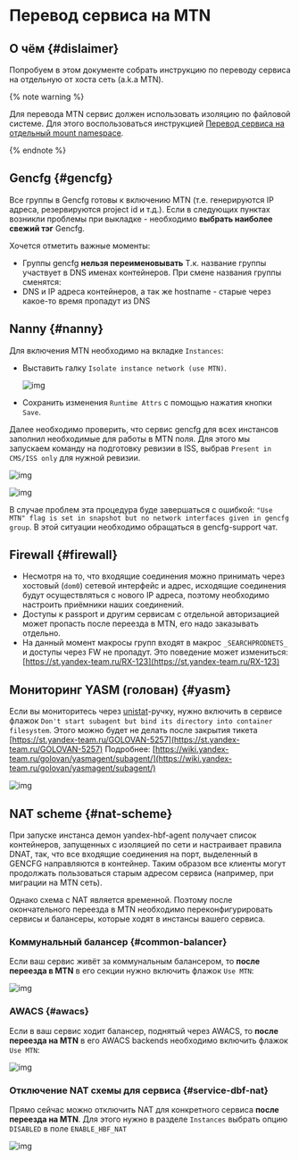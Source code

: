 # Перевод сервиса на MTN

##  О чём {#dislaimer}

Попробуем в этом документе собрать инструкцию по переводу сервиса на отдельную от хоста сеть (a.k.a MTN).

{% note warning %}

Для перевода MTN сервис должен использовать изоляцию по файловой системе. Для этого воспользоваться инструкцией [Перевод сервиса на отдельный mount namespace](storage/move-to-rootfs.md).

{% endnote %}

##  Gencfg {#gencfg}
Все группы в Gencfg готовы к включению MTN (т.е. генерируются IP адреса, резервируются project id и т.д.). Если в следующих пунктах возникли проблемы при выкладке - необходимо **выбрать наиболее свежий тэг** Gencfg.

Хочется отметить важные моменты:
* Группы gencfg **нельзя переименовывать**
Т.к. название группы участвует в DNS именах контейнеров. При смене названия группы сменятся:
* DNS и IP адреса контейнеров, а так же hostname - старые через какое-то время пропадут из DNS

##  Nanny {#nanny}
Для включения MTN необходимо на вкладке `Instances`:

* Выставить галку `Isolate instance network (use MTN)`.

    ![img](https://jing.yandex-team.ru/files/sshipkov/mtninstances.0178b17.png)

* Сохранить изменения `Runtime Attrs` с помощью нажатия кнопки `Save`.

Далее необходимо проверить, что сервис gencfg для всех инстансов заполнил необходимые для работы в MTN поля. Для этого мы запускаем команду на подготовку ревизии в ISS, выбрав `Present in CMS/ISS only` для нужной ревизии.

![img](https://jing.yandex-team.ru/files/sshipkov/2018-01-0916-15-36.d18c5f3.png)

![img](https://jing.yandex-team.ru/files/sshipkov/2018-01-0916-16-21.ec0558f.png)

В случае проблем эта процедура буде завершаться с ошибкой: `"Use MTN" flag is set in snapshot but no network interfaces given in gencfg group`. В этой ситуации необходимо обращаться в gencfg-support чат.

##  Firewall {#firewall}

* Несмотря на то, что входящие соединения можно принимать через хостовый (`dom0`) сетевой интерфейс и адрес, исходящие соединения будут осуществляться с нового IP адреса, поэтому необходимо настроить приёмники наших соединений.
* Доступы к passport и другим сервисам с отдельной авторизацией может пропасть после переезда в MTN, его надо заказывать отдельно.
* На данный момент макросы групп входят в макрос `_SEARCHPRODNETS_` и доступы через FW не пропадут.
Это поведение может измениться: [https://st.yandex-team.ru/RX-123](https://st.yandex-team.ru/RX-123)

##  Мониторинг YASM (голован) {#yasm}

Если вы мониторитесь через [unistat](https://wiki.yandex-team.ru/golovan/stat-handle/unistat-setup/)-ручку, нужно включить в сервисе флажок `Don't start subagent but bind its directory into container filesystem`. Этого можно будет не делать после закрытия тикета [https://st.yandex-team.ru/GOLOVAN-5257](https://st.yandex-team.ru/GOLOVAN-5257)
Подробнее: [https://wiki.yandex-team.ru/golovan/yasmagent/subagent/](https://wiki.yandex-team.ru/golovan/yasmagent/subagent/)

![img](https://jing.yandex-team.ru/files/sshipkov/2017-12-2700-15-02.451a156.png)

##  NAT scheme {#nat-scheme}
При запуске инстанса демон yandex-hbf-agent получает список контейнеров, запущенных с изоляцией по сети и настраивает правила DNAT, так, что все входящие соединения на порт, выделенный в GENCFG направляются в контейнер. Таким образом все клиенты могут продолжать пользоваться старым адресом сервиса (например, при миграции на MTN сеть).

Однако схема с NAT является временной. Поэтому после окончательного переезда в MTN необходимо переконфигурировать сервисы и балансеры, которые ходят в инстансы вашего сервиса.

###  Коммунальный балансер {#common-balancer}
Если ваш сервис живёт за коммунальным балансером, то **после переезда в MTN** в его секции нужно включить флажок `Use MTN`:

![img](https://jing.yandex-team.ru/files/sshipkov/2017-12-2700-24-55.240a548.png)

###  AWACS {#awacs}
Если в ваш сервис ходит балансер, поднятый через AWACS, то **после переезда на MTN** в его AWACS backends необходимо включить флажок `Use MTN`:

![img](https://jing.yandex-team.ru/files/sshipkov/2017-12-2700-20-41.f0aadf6.png)

###  Отключение NAT схемы для сервиса {#service-dbf-nat}
Прямо сейчас можно отключить NAT для конкретного сервиса **после переезда на MTN**. Для этого нужно в разделе `Instances` выбрать опцию `DISABLED` в поле `ENABLE_HBF_NAT`

![img](https://jing.yandex-team.ru/files/sshipkov/disablehbfnat.fb14367.png)

